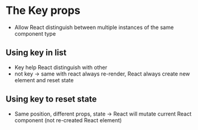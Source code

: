 # The Key props
- Allow React distinguish between multiple instances of the same component type
## Using key in list
- Key help React distinguish with other
- not key -> same with react always re-render, React always create new element and reset state
## Using key to reset state
- Same position, different props, state -> React will mutate current React component (not re-created React element)
